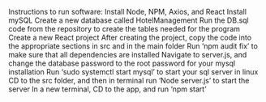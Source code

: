 Instructions to run software:
Install Node, NPM, Axios, and React
Install mySQL
Create a new database called HotelManagement
Run the DB.sql code from the repository to create the tables needed for the program
Create a new React project
After creating the project, copy the code into the appropriate sections in src and in the main folder
Run ‘npm audit fix’ to make sure that all dependencies are installed
Navigate to server.js, and change the database password to the root password for your mysql installation
Run ‘sudo systemctl start mysql’ to start your sql server in linux
CD to the src folder, and then in terminal run ‘Node server.js’ to start the server
In a new terminal, CD to the app, and run ‘npm start’
